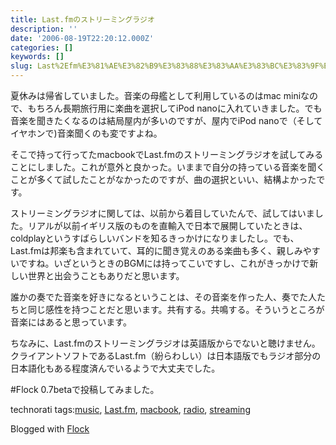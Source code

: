```yaml
---
title: Last.fmのストリーミングラジオ
description: ''
date: '2006-08-19T22:20:12.000Z'
categories: []
keywords: []
slug: Last%2Efm%E3%81%AE%E3%82%B9%E3%83%88%E3%83%AA%E3%83%BC%E3%83%9F%E3%83%B3%E3%82%B0%E3%83%A9%E3%82%B8%E3%82%AA
---
```

夏休みは帰省していました。音楽の母艦として利用しているのはmac miniなので、もちろん長期旅行用に楽曲を選択してiPod nanoに入れていきました。でも音楽を聞きたくなるのは結局屋内が多いのですが、屋内でiPod nanoで（そしてイヤホンで)音楽聞くのも変ですよね。  
  
そこで持って行ってたmacbookでLast.fmのストリーミングラジオを試してみることにしました。これが意外と良かった。いままで自分の持っている音楽を聞くことが多くて試したことがなかったのですが、曲の選択といい、結構よかったです。

ストリーミングラジオに関しては、以前から着目していたんで、試してはいました。リアルが以前イギリス版のものを直輸入で日本で展開していたときは、coldplayというすばらしいバンドを知るきっかけになりましたし。でも、Last.fmは邦楽も含まれていて、耳的に聞き覚えのある楽曲も多く、親しみやすいですね。いざというときのBGMには持ってこいですし、これがきっかけで新しい世界と出会うこともありだと思います。

誰かの奏でた音楽を好きになるということは、その音楽を作った人、奏でた人たちと同じ感性を持つことだと思います。共有する。共鳴する。そういうところが音楽にはあると思っています。

ちなみに、Last.fmのストリーミングラジオは英語版からでないと聴けません。クライアントソフトであるLast.fm（紛らわしい）は日本語版でもラジオ部分の日本語化もある程度済んでいるようで大丈夫でした。

#Flock 0.7betaで投稿してみました。

technorati tags:[music](http://technorati.com/tag/music), [Last.fm](http://technorati.com/tag/Last.fm), [macbook](http://technorati.com/tag/macbook), [radio](http://technorati.com/tag/radio), [streaming](http://technorati.com/tag/streaming)

Blogged with [Flock](http://www.flock.com "Flock")
